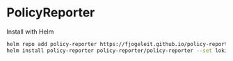 # PolicyReporter

Install with Helm

```bash
helm repo add policy-reporter https://fjogeleit.github.io/policy-reporter
helm install policy-reporter policy-reporter/policy-reporter --set loki=http://lokihost:3100 -n policy-reporter --create-namespace
```